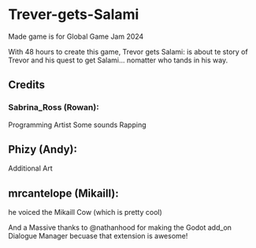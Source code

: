 # Trever-gets-Salami
Made game is for Global Game Jam 2024

With 48 hours to create this game, Trevor gets Salami: is about te story of Trevor and his quest to get Salami... nomatter who tands in his way.

## Credits

### Sabrina_Ross (Rowan):
  Programming
  Artist
  Some sounds
  Rapping

## Phizy (Andy):
  Additional Art

## mrcantelope (Mikaill):
  he voiced the Mikaill Cow (which is pretty cool)


And a Massive thanks to @nathanhood for making the Godot add_on Dialogue Manager becuase that extension is awesome!

